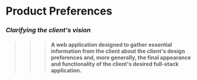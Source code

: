 # Product Preferences  
### *Clarifying the client's vision*

>>> #### A web application designed to gather essential information from the client about the client's design preferences and, more generally, the final appearance and functionality of the client's desired full-stack application.
